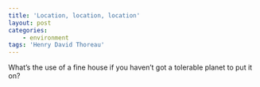 ```yaml
---
title: 'Location, location, location'
layout: post
categories:
    - environment
tags: 'Henry David Thoreau'
---
```


What’s the use of a fine house if you haven’t got a tolerable planet to put it on?